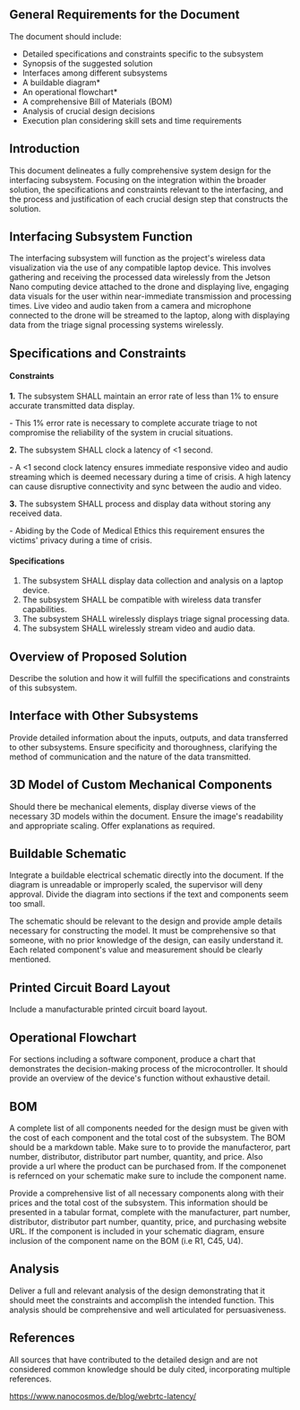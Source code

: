 ## General Requirements for the Document

The document should include:

- Detailed specifications and constraints specific to the subsystem
- Synopsis of the suggested solution
- Interfaces among different subsystems
- A buildable diagram*
- An operational flowchart*
- A comprehensive Bill of Materials (BOM)
- Analysis of crucial design decisions
- Execution plan considering skill sets and time requirements


## Introduction
This document delineates a fully comprehensive system design for the interfacing subsystem. Focusing on the integration within the broader solution, the specifications and constraints relevant to the interfacing, and the process and justification of each crucial design step that constructs the solution. 


## Interfacing Subsystem Function

The interfacing subsystem will function as the project's wireless data visualization via the use of any compatible laptop device. This involves gathering and receiving the processed data wirelessly from the Jetson Nano computing device attached to the drone and displaying live, engaging data visuals for the user within near-immediate transmission and processing times. Live video and audio taken from a camera and microphone connected to the drone will be streamed to the laptop, along with displaying data from the triage signal processing systems wirelessly. 

## Specifications and Constraints

#### Constraints

**1.** The subsystem SHALL maintain an error rate of less than 1% to ensure accurate transmitted data display.  
  
\- This 1% error rate is necessary to complete accurate triage to not compromise the reliability of the system in crucial situations. 

**2.** The subsystem SHALL clock a latency of <1 second.  
  
\- A <1 second clock latency ensures immediate responsive video and audio streaming which is deemed necessary during a time of crisis. A high latency can cause disruptive connectivity and sync between the audio and video. 

**3.** The subsystem SHALL process and display data without storing any received data.  

\- Abiding by the Code of Medical Ethics this requirement ensures the victims' privacy during a time of crisis.

#### Specifications

1. The subsystem SHALL display data collection and analysis on a laptop device. 
2. The subsystem SHALL be compatible with wireless data transfer capabilities.
3. The subsystem SHALL wirelessly displays triage signal processing data.
4. The subsystem SHALL wirelessly stream video and audio data.


## Overview of Proposed Solution

Describe the solution and how it will fulfill the specifications and constraints of this subsystem.


## Interface with Other Subsystems

Provide detailed information about the inputs, outputs, and data transferred to other subsystems. Ensure specificity and thoroughness, clarifying the method of communication and the nature of the data transmitted.


## 3D Model of Custom Mechanical Components

Should there be mechanical elements, display diverse views of the necessary 3D models within the document. Ensure the image's readability and appropriate scaling. Offer explanations as required.


## Buildable Schematic 

Integrate a buildable electrical schematic directly into the document. If the diagram is unreadable or improperly scaled, the supervisor will deny approval. Divide the diagram into sections if the text and components seem too small.

The schematic should be relevant to the design and provide ample details necessary for constructing the model. It must be comprehensive so that someone, with no prior knowledge of the design, can easily understand it. Each related component's value and measurement should be clearly mentioned.


## Printed Circuit Board Layout

Include a manufacturable printed circuit board layout.


## Operational Flowchart

For sections including a software component, produce a chart that demonstrates the decision-making process of the microcontroller. It should provide an overview of the device's function without exhaustive detail.


## BOM

A complete list of all components needed for the design must be given with the cost of each component and the total cost of the subsystem. The BOM should be a markdown table. Make sure to to provide the manufacteror, part number, distributor, distributor part number, quantity, and price. Also provide a url where the product can be purchased from. If the componenet is refernced on your schematic make sure to include the component name.

Provide a comprehensive list of all necessary components along with their prices and the total cost of the subsystem. This information should be presented in a tabular format, complete with the manufacturer, part number, distributor, distributor part number, quantity, price, and purchasing website URL. If the component is included in your schematic diagram, ensure inclusion of the component name on the BOM (i.e R1, C45, U4).

## Analysis

Deliver a full and relevant analysis of the design demonstrating that it should meet the constraints and accomplish the intended function. This analysis should be comprehensive and well articulated for persuasiveness.

## References

All sources that have contributed to the detailed design and are not considered common knowledge should be duly cited, incorporating multiple references.

https://www.nanocosmos.de/blog/webrtc-latency/
